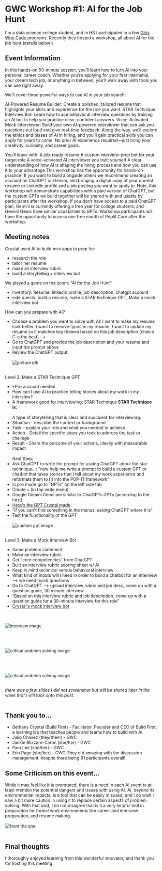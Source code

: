 # GWC Workshop #1: AI for the Job Hunt
I'm a data science college student, and in HS I participated in a few [Girls Who Code](https://girlswhocode.com/) programs. Recently they hosted a workshop, all about AI for the job hunt (details below):


## Event Information
In this hands-on 90-minute session, you’ll learn how to turn AI into your personal career coach. Whether you’re applying for your first internship, your dream tech job, or anything in between, you’ll walk away with tools you can use right away.

We’ll cover three powerful ways to use AI in your job search:

AI-Powered Resume Builder: Create a polished, tailored resume that highlights your skills and experience for the role you want.
STAR Technique Interview Bot: Learn how to ace behavioral interview questions by training an AI bot to help you practice clear, confident answers.
Voice-Activated Mock Interviewer: Build your own AI-powered interviewer that can ask you questions out loud and give real-time feedback.
Along the way, we’ll explore the ethics and biases of AI in hiring, and you’ll gain practical skills you can apply for years to come. No prior AI experience required—just bring your creativity, curiosity, and career goals.

You’ll leave with:
A job-ready resume
A custom interview-prep bot for your target role
A voice-activated AI interviewer you built yourself
A clear understanding of how AI is shaping the hiring process and how you can use it to your advantage
This workshop has the opportunity for hands-on practice. If you want to build alongside others we recommend creating an account on ChatGPT or Gemini, and bringing a digital copy of your current resume or LinkedIn profile and a job posting you want to apply to. Note, this workshop will demonstrate capabilities with a paid version of ChatGPT, but the custom GPTs we build together will be shared with and usable by participants after the workshop. If you don’t have access to a paid ChatGPT plan, Gemini is currently offering a free year for college students, and Gemini Gems have similar capabilities to GPTs. Workshop participants will have the opportunity to access one free month of Replit Core after the workshop.


## Meeting notes
Crystal used AI to build mini apps to prep for:
- research the role
- tailor her resume
- make an interview rubric
- build a storytelling + interview bot

We played a game on the zoom: "AI for the Job Hunt" 
- Inventory: Resume, linkedin profile, job description, chatgpt account
- side quests: build a resume, make a STAR technique GPT, Make a mock interview bot

How can you prepare with AI?
- Choose a problem you want to solve with AI: I want to make my resume look better, I want to remove typos in my resume, I want to update my resume so it matches key themes based on this job description (choice C is the best) -->
- Go to ChatGPT and provide the job description and your resume and input the prompt above
- Review the ChatGPT output
<br><br>
![picture idk](https://github.com/CaptainSapphire/PH-s-Blog/blob/main/assets/September%202025/Screenshot%202025-09-23%20161845.png?raw=true)
<br><br>

Level 2: Make a STAR Technique GPT
- *Pro account needed
- How can I use AI to practice telling stories about my work in my interview?
- A framework good for interviewing: STAR Technique
**STAR Technique is:** <br><br>
A type of storytelling that is clear and succicent for interviewing. 
- Situation - describe the context or background
- Task - explain your role and what you needed to achieve
- Action - Detail the specific steps you took to address the task or challege
- Result - Share the outcome of your actions, ideally with measurable impact
<br><br>
Next Step:
- Ask ChatGPT to write the prompt for asking ChatGPT about the star technique...:
"now help me write a prompt to build a custom GPT or chatbot that takes stories that I tell about my work experience and reformats them to fit into the POP-IT framework"
- In pro mode go to "GPTs" on the left side tab
- Create + (in top write menu)
- Google Gemini Gems are similar to ChatGPTs GPTs (according to the host)
- [Here's the GPT Crystal made](https://chatgpt.com/g/g-68d32e7be1488191820004dfb0b6d6ac-star-technique-interview-helper)
- "If you can't find something in the menus, asking ChatGPT where it is"
- Test the functionality of the GPT 
<br><br>
![custom gpt image](https://github.com/CaptainSapphire/PH-s-Blog/blob/main/assets/September%202025/Screenshot%202025-09-23%20164454.png?raw=true)
<br><br>

Level 3: Make a Mock Interview Bot
- Same problem statement
- Make an interview rubric
- Get "core competencies" from ChatGPT
- Built an interview rubric scoring sheet w/ AI
- Keep in mind technical versus behavioral interview
- What kind of inputs will I need in order to build a chatbot for an interview --> we need mock questions
- Go to ChatGPT --> upload interview rubric and job desc, come up with a question guide, 30 minute interview
- “Based on this interview rubric and job description, come up with a question guide for a 30-minute interview for this role"
- [Crystal's mock interview bot](https://chatgpt.com/g/g-68d335307a58819192b2b9b75fce07e9-bethany-s-mock-interview-bot-stripe-partnerships)

<br><br>
![interview image](https://github.com/CaptainSapphire/PH-s-Blog/blob/main/assets/September%202025/Screenshot%202025-09-23%20171005.png?raw=true)
<br><br>

<br><br>
![critical problem solving image](https://github.com/CaptainSapphire/PH-s-Blog/blob/main/assets/September%202025/Screenshot%202025-09-23%20171258.png?raw=true)
<br><br>


<br><br>
![critical problem solving image](https://github.com/CaptainSapphire/PH-s-Blog/blob/main/assets/September%202025/Screenshot%202025-09-23%20171721.png?raw=true)
<br><br>


*there was a few slides I did not screenshot but will be shared later in the week that I will tack onto this post.* <br><br>

## Thank you to...
- Bethany Crystal (Build First) - Facilitator, Founder and CEO of Build First, a learning lab that teaches people and teams how to build with AI. 
- Julio Chávez (they/them) - GWC
- Jackie Blizzard-Caron (she/her) - GWC
- Pam Lee (she/her) - GWC
- Erin Page (she/her) - GWC
They did amazing with the discussion management, despite there being 91 participants overall!

## Some Criticism on this event...
While it may feel like it is overstated, there is a need in each AI event to at least mention the potential dangers and issues with using AI. AI, beyond its environmental impacts, is a tool that can be easily misused, and I do wish I saw a bit more caution in using it to replace certain aspects of problem solving. With that said, I do not disagree that is it a very helpful tool in preparation for formal work environments like career and interview preparation, and resume making.
<br><br>
![from the qna](https://github.com/CaptainSapphire/PH-s-Blog/blob/main/assets/September%202025/Screenshot%202025-09-23%20163256.png?raw=true)
<br><br>


## Final thoughts
I thoroughly enjoyed learning from this wonderful innovator, and thank you for hosting this meeting.
